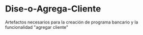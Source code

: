 # Dise-o-Agrega-Cliente
Artefactos necesarios para la creación de programa bancario y la funcionalidad "agregar cliente"
